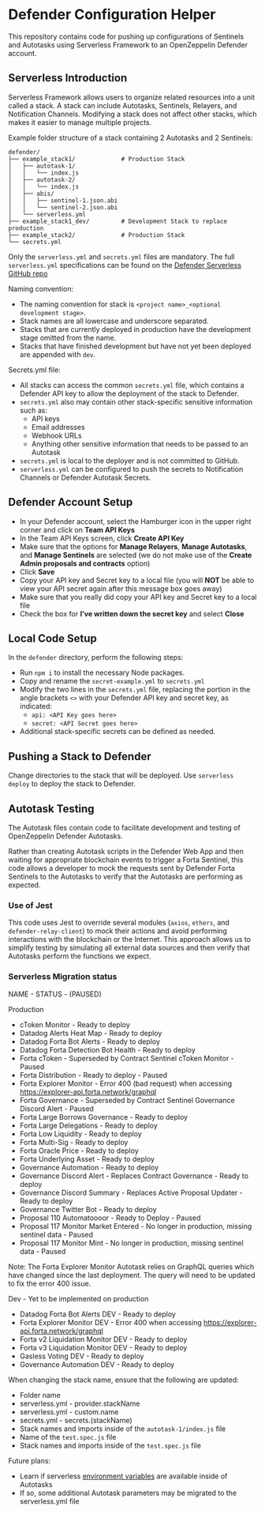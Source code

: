 # Defender Configuration Helper

This repository contains code for pushing up configurations of Sentinels and Autotasks using Serverless Framework to an OpenZeppelin Defender account.

## Serverless Introduction

Serverless Framework allows users to organize related resources into a unit called a stack. A stack can include Autotasks, Sentinels, Relayers, and Notification Channels. Modifying a stack does not affect other stacks, which makes it easier to manage multiple projects.

Example folder structure of a stack containing 2 Autotasks and 2 Sentinels:

```text
defender/
├── example_stack1/             # Production Stack
│   ├── autotask-1/
│   │   └── index.js
│   ├── autotask-2/
│   │   └── index.js
│   ├── abis/
│   │   ├── sentinel-1.json.abi
│   │   └── sentinel-2.json.abi
│   └── serverless.yml
├── example_stack1_dev/         # Development Stack to replace production
├── example_stack2/             # Production Stack
└── secrets.yml
```
Only the `serverless.yml` and `secrets.yml` files are mandatory. The full `serverless.yml` specifications can be found on the [Defender Serverless GitHub repo](https://github.com/OpenZeppelin/defender-serverless)

Naming convention:
- The naming convention for stack is `<project name>_<optional development stage>`.
- Stack names are all lowercase and underscore separated.
- Stacks that are currently deployed in production have the development stage omitted from the name.
- Stacks that have finished development but have not yet been deployed are appended with `dev`.

Secrets.yml file:
- All stacks can access the common `secrets.yml` file, which contains a Defender API key to allow the deployment of the stack to Defender.
- `secrets.yml` also may contain other stack-specific sensitive information such as:
  - API keys
  - Email addresses
  - Webhook URLs
  - Anything other sensitive information that needs to be passed to an Autotask
- `secrets.yml` is local to the deployer and is not committed to GitHub.
- `serverless.yml` can be configured to push the secrets to Notification Channels or Defender Autotask Secrets.

## Defender Account Setup

- In your Defender account, select the Hamburger icon in the upper right corner and click on **Team API Keys**
- In the Team API Keys screen, click **Create API Key**
- Make sure that the options for **Manage Relayers**, **Manage Autotasks**, and **Manage Sentinels** are selected (we do not make use of the **Create Admin proposals and contracts** option)
- Click **Save**
- Copy your API key and Secret key to a local file (you will **NOT** be able to view your API secret again after this message box goes away)
- Make sure that you really did copy your API key and Secret key to a local file
- Check the box for **I’ve written down the secret key** and select **Close**

## Local Code Setup

In the `defender` directory, perform the following steps:
- Run `npm i` to install the necessary Node packages.
- Copy and rename the `secret-example.yml` to `secrets.yml`
- Modify the two lines in the `secrets.yml` file, replacing the portion in the angle brackets `<>` with your Defender API key and secret key, as indicated:
  - `api: <API Key goes here>`
  - `secret: <API Secret goes here>`
- Additional stack-specific secrets can be defined as needed.

## Pushing a Stack to Defender

Change directories to the stack that will be deployed. Use `serverless deploy` to deploy the stack to Defender.

## Autotask Testing

The Autotask files contain code to facilitate development and testing of OpenZeppelin Defender Autotasks.

Rather than creating Autotask scripts in the Defender Web App and then waiting for appropriate blockchain events
to trigger a Forta Sentinel, this code allows a developer to mock the requests sent by Defender Forta Sentinels to
the Autotasks to verify that the Autotasks are performing as expected.

### Use of Jest

This code uses Jest to override several modules (`axios`, `ethers`, and `defender-relay-client`) to mock their actions and avoid performing interactions
with the blockchain or the Internet. This approach allows us to simplify testing by simulating all external data sources and then verify that Autotasks
perform the functions we expect.

### Serverless Migration status

NAME - STATUS - (PAUSED)

Production

- cToken Monitor - Ready to deploy
- Datadog Alerts Heat Map - Ready to deploy
- Datadog Forta Bot Alerts - Ready to deploy
- Datadog Forta Detection Bot Health - Ready to deploy
- Forta cToken - Superseded by Contract Sentinel cToken Monitor - Paused
- Forta Distribution - Ready to deploy - Paused
- Forta Explorer Monitor - Error 400 (bad request) when accessing https://explorer-api.forta.network/graphql
- Forta Governance - Superseded by Contract Sentinel Governance Discord Alert - Paused
- Forta Large Borrows Governance - Ready to deploy
- Forta Large Delegations - Ready to deploy
- Forta Low Liquidity - Ready to deploy
- Forta Multi-Sig - Ready to deploy
- Forta Oracle Price - Ready to deploy
- Forta Underlying Asset - Ready to deploy
- Governance Automation - Ready to deploy
- Governance Discord Alert - Replaces Contract Governance - Ready to deploy
- Governance Discord Summary - Replaces Active Proposal Updater - Ready to deploy
- Governance Twitter Bot - Ready to deploy
- Proposal 110 Automatoooor - Ready to Deploy - Paused
- Proposal 117 Monitor Market Entered - No longer in production, missing sentinel data - Paused
- Proposal 117 Monitor Mint - No longer in production, missing sentinel data - Paused

Note: The Forta Explorer Monitor Autotask relies on GraphQL queries which have changed since the last deployment. The query will need to be updated to fix the error 400 issue.

Dev - Yet to be implemented on production

- Datadog Forta Bot Alerts DEV - Ready to deploy
- Forta Explorer Monitor DEV - Error 400 when accessing https://explorer-api.forta.network/graphql
- Forta v2 Liquidation Monitor DEV - Ready to deploy
- Forta v3 Liquidation Monitor DEV - Ready to deploy
- Gasless Voting DEV - Ready to deploy
- Governance Automation DEV - Ready to deploy

When changing the stack name, ensure that the following are updated:

- Folder name
- serverless.yml - provider.stackName
- serverless.yml - custom.name
- secrets.yml - secrets.(stackName)
- Stack names and imports inside of the `autotask-1/index.js` file
- Name of the `test.spec.js` file
- Stack names and imports inside of the `test.spec.js` file

Future plans:

- Learn if serverless [environment variables](https://adamdelong.com/serverless-environment-variables/) are available inside of Autotasks
- If so, some additional Autotask parameters may be migrated to the serverless.yml file
